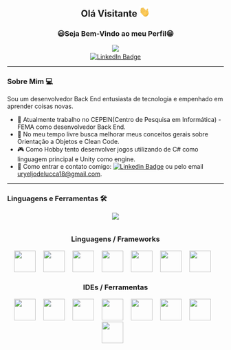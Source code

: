 <div align="center">
  <h2>Olá Visitante <img src = "https://raw.githubusercontent.com/ABSphreak/ABSphreak/master/gifs/Hi.gif" width="25px"> </h2>
  <h3>😃Seja Bem-Vindo ao meu Perfil😁</h3>
</div>

<div align="center">
  <img src="https://media1.giphy.com/media/v1.Y2lkPTc5MGI3NjExb3k5dmJlbzVwZmNoNjJvenRubGs4b2EwaTd5OWxqem1haTMzbzNlNiZlcD12MV9pbnRlcm5hbF9naWZfYnlfaWQmY3Q9Zw/qgQUggAC3Pfv687qPC/giphy.gif" width="200"><br>
  <a href="https://www.linkedin.com/in/uryel-jó-de-lucca-araujo-de-oliveira-116560269/">
    <img src="https://img.shields.io/badge/LinkedIn-blue?style=for-the-badge&logo=linkedin&logoColor=white" alt="LinkedIn Badge"/>
  </a>
</div>


---
### Sobre Mim 💻
Sou um desenvolvedor Back End entusiasta de tecnologia e empenhado em aprender coisas novas.

- 💼 Atualmente trabalho no CEPEIN(Centro de Pesquisa em Informática) - FEMA como desenvolvedor Back End.
- 🔭 No meu tempo livre busca melhorar meus conceitos gerais sobre Orientação a Objetos e Clean Code.
- 🎮 Como Hobby tento desenvolver jogos utilizando de C# como linguagem principal e Unity como engine.
- 📩 Como entrar e contato comigo: [![Linkedin Badge](https://img.shields.io/badge/-UryelJo-blue?style=flat&logo=Linkedin&logoColor=white)](https://www.linkedin.com/in/uryel-jó-de-lucca-araujo-de-oliveira-116560269/) ou pelo email uryeljodelucca18@gmail.com.
---
### Linguagens e Ferramentas 🛠

<div align="center">
  <img src="https://github-readme-stats-eight-theta.vercel.app/api/top-langs/?username=UryelJo&layout=compact&langs_count=6&theme=tokyonight">          
</div>

<h6></h6>

<div align="center">
  <h3>Linguagens / Frameworks</h3>
  <img src="https://cdn.jsdelivr.net/gh/devicons/devicon@latest/icons/spring/spring-original.svg" width="50" height="50" />
  <img width="10">
  <img src="https://cdn.jsdelivr.net/gh/devicons/devicon@latest/icons/java/java-original.svg" width="50" height="50"/>
  <img width="10">
  <img src="https://cdn.jsdelivr.net/gh/devicons/devicon@latest/icons/html5/html5-original.svg" width="50" height="50" />
  <img width="10">
  <img src="https://cdn.jsdelivr.net/gh/devicons/devicon@latest/icons/css3/css3-original.svg" width="50" height="50" />
  <img width="10">
  <img src="https://cdn.jsdelivr.net/gh/devicons/devicon@latest/icons/csharp/csharp-original.svg"  width="50" height="50"/>
  <img width="10">
  <img src="https://cdn.jsdelivr.net/gh/devicons/devicon@latest/icons/cplusplus/cplusplus-original.svg" width="50" height="50"/>
  <img width="10">
  <img src="https://cdn.jsdelivr.net/gh/devicons/devicon@latest/icons/git/git-original.svg" width="50" height="50" />
  <img width="10">
  <h3>IDEs / Ferramentas</h3>
  <img src="https://cdn.jsdelivr.net/gh/devicons/devicon@latest/icons/unity/unity-original.svg" width="50" height="50"/>
  <img width="10">
  <img src="https://cdn.jsdelivr.net/gh/devicons/devicon@latest/icons/postgresql/postgresql-original.svg"width="50" height="50" />
  <img width="10">
  <img src="https://cdn.jsdelivr.net/gh/devicons/devicon@latest/icons/insomnia/insomnia-original.svg" width="50" height="50" />
  <img width="10">
  <img src="https://cdn.jsdelivr.net/gh/devicons/devicon@latest/icons/intellij/intellij-original.svg" width="50" height="50" />
  <img width="10">
  <img src="https://cdn.jsdelivr.net/gh/devicons/devicon@latest/icons/clion/clion-original.svg" width="50" height="50" />
  <img width="10">
  <img src="https://cdn.jsdelivr.net/gh/devicons/devicon@latest/icons/gitlab/gitlab-original.svg" width="50" height="50"/>
  <img width="10">
  <img src="https://cdn.jsdelivr.net/gh/devicons/devicon@latest/icons/vscode/vscode-original.svg" width="50" height="50" />
  <img width="10">
  <img src="https://cdn.jsdelivr.net/gh/devicons/devicon@latest/icons/eclipse/eclipse-original.svg" width="50" height="50" />
  <img width="10">
</div>

